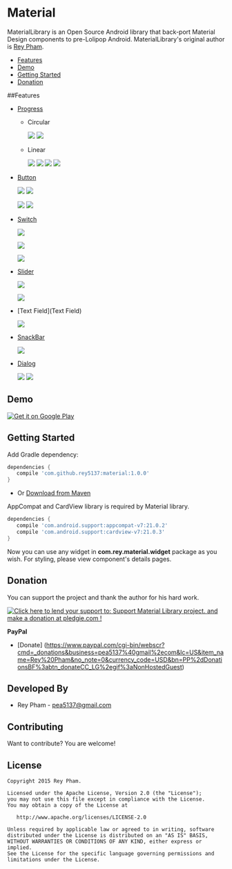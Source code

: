 Material
=====================
MaterialLibrary is an Open Source Android library that back-port Material Design components to pre-Lolipop Android. MaterialLibrary's original author is [Rey Pham](https://github.com/rey5137).

* [Features](#features)
* [Demo](#demo)
* [Getting Started](#getting-started)
* [Donation](#donation)

##Features
- [Progress](Progress)
    - Circular
    
        ![](https://github.com/rey5137/Material/blob/master/image/progress_circular_indeterminate.gif) ![](https://github.com/rey5137/Material/blob/master/image/progress_circular_determinate.gif)
    - Linear

        ![](https://github.com/rey5137/Material/blob/master/image/progress_linear_indeterminate.gif) 
        ![](https://github.com/rey5137/Material/blob/master/image/progress_linear_determinate.gif)
        ![](https://github.com/rey5137/Material/blob/master/image/progress_linear_query.gif)
        ![](https://github.com/rey5137/Material/blob/master/image/progress_linear_buffer.gif)

- [Button](Button)
    
    ![](https://github.com/rey5137/Material/blob/master/image/button_raise_touch.gif) ![](https://github.com/rey5137/Material/blob/master/image/button_raise_wave.gif)

    ![](https://github.com/rey5137/Material/blob/master/image/fab_image.gif) ![](https://github.com/rey5137/Material/blob/master/image/fab_line.gif)   
     
- [Switch](Switch)

    ![](https://github.com/rey5137/Material/blob/master/image/cb.gif)

    ![](https://github.com/rey5137/Material/blob/master/image/rb.gif)

    ![](https://github.com/rey5137/Material/blob/master/image/switch.gif)

- [Slider](Slider)

    ![](https://github.com/rey5137/Material/blob/master/image/slider_continuous.gif)

    ![](https://github.com/rey5137/Material/blob/master/image/slider_discrete.gif)

- [Text Field](Text Field)

    ![](https://github.com/rey5137/Material/blob/master/image/textfield.gif)

- [SnackBar](SnackBar)
     
    ![](https://github.com/rey5137/Material/blob/master/image/snackbar.png)

- [Dialog](Dialog)

    ![](https://github.com/rey5137/Material/blob/master/image/dialog_3.png) ![](https://github.com/rey5137/Material/blob/master/image/dialog_4.png)

## Demo

<a href="https://play.google.com/store/apps/details?id=com.rey.material.demo">
  <img alt="Get it on Google Play"
       src="https://developer.android.com/images/brand/en_generic_rgb_wo_60.png" />
</a>

## Getting Started

Add Gradle dependency:

```gradle
dependencies {
   compile 'com.github.rey5137:material:1.0.0'
}
```

* Or
[Download from Maven](https://oss.sonatype.org/content/repositories/releases/com/github/rey5137/material/1.0.0/material-1.0.0.aar)

AppCompat and CardView library is required by Material library.

```gradle
dependencies {
   compile 'com.android.support:appcompat-v7:21.0.2'
   compile 'com.android.support:cardview-v7:21.0.3'
}
```
Now you can use any widget in **com.rey.material.widget** package as you wish. For styling, please view component's details pages.

## Donation
You can support the project and thank the author for his hard work.

<a href='https://pledgie.com/campaigns/28714'><img alt='Click here to lend your support to: Support Material Library project. and make a donation at pledgie.com !' src='https://pledgie.com/campaigns/28714.png?skin_name=chrome' border='0' ></a>

**PayPal**
- [Donate] (https://www.paypal.com/cgi-bin/webscr?cmd=_donations&business=pea5137%40gmail%2ecom&lc=US&item_name=Rey%20Pham&no_note=0&currency_code=USD&bn=PP%2dDonationsBF%3abtn_donateCC_LG%2egif%3aNonHostedGuest)

Developed By
------------

* Rey Pham - <pea5137@gmail.com>

Contributing
------------
Want to contribute? You are welcome!

License
--------

    Copyright 2015 Rey Pham.

    Licensed under the Apache License, Version 2.0 (the "License");
    you may not use this file except in compliance with the License.
    You may obtain a copy of the License at

       http://www.apache.org/licenses/LICENSE-2.0

    Unless required by applicable law or agreed to in writing, software
    distributed under the License is distributed on an "AS IS" BASIS,
    WITHOUT WARRANTIES OR CONDITIONS OF ANY KIND, either express or implied.
    See the License for the specific language governing permissions and
    limitations under the License.